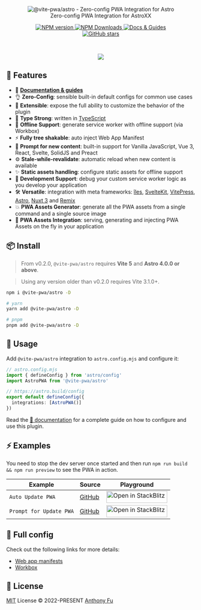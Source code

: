 <p align='center'>
<img src='./hero.png' alt="@vite-pwa/astro - Zero-config PWA Integration for Astro"><br>
Zero-config PWA Integration for AstroXX
</p>

<p align='center'>
<a href='https://www.npmjs.com/package/@vite-pwa/astro' target="__blank">
<img src='https://img.shields.io/npm/v/@vite-pwa/astro?color=33A6B8&label=' alt="NPM version">
</a>
<a href="https://www.npmjs.com/package/@vite-pwa/astro" target="__blank">
    <img alt="NPM Downloads" src="https://img.shields.io/npm/dm/@vite-pwa/astro?color=476582&label=">
</a>
<a href="https://vite-pwa-org.netlify.app/frameworks/astro" target="__blank">
    <img src="https://img.shields.io/static/v1?label=&message=docs%20%26%20guides&color=2e859c" alt="Docs & Guides">
</a>
<br>
<a href="https://github.com/vite-pwa/astro" target="__blank">
<img alt="GitHub stars" src="https://img.shields.io/github/stars/vite-pwa/astro?style=social">
</a>
</p>

<br>

<p align="center">
  <a href="https://cdn.jsdelivr.net/gh/antfu/static/sponsors.svg">
    <img src='https://cdn.jsdelivr.net/gh/antfu/static/sponsors.svg'/>
  </a>
</p>


## 🚀 Features

- 📖 [**Documentation & guides**](https://vite-pwa-org.netlify.app/)
- 👌 **Zero-Config**: sensible built-in default configs for common use cases
- 🔩 **Extensible**: expose the full ability to customize the behavior of the plugin
- 🦾 **Type Strong**: written in [TypeScript](https://www.typescriptlang.org/)
- 🔌 **Offline Support**: generate service worker with offline support (via Workbox)
- ⚡ **Fully tree shakable**: auto inject Web App Manifest
- 💬 **Prompt for new content**: built-in support for Vanilla JavaScript, Vue 3, React, Svelte, SolidJS and Preact
- ⚙️ **Stale-while-revalidate**: automatic reload when new content is available
- ✨ **Static assets handling**: configure static assets for offline support
- 🐞 **Development Support**: debug your custom service worker logic as you develop your application
- 🛠️ **Versatile**: integration with meta frameworks: [îles](https://github.com/ElMassimo/iles), [SvelteKit](https://github.com/sveltejs/kit), [VitePress](https://github.com/vuejs/vitepress), [Astro](https://github.com/withastro/astro), [Nuxt 3](https://github.com/nuxt/nuxt) and [Remix](https://github.com/remix-run/remix)
- 💥 **PWA Assets Generator**: generate all the PWA assets from a single command and a single source image
- 🚀 **PWA Assets Integration**: serving, generating and injecting PWA Assets on the fly in your application


## 📦 Install

> From v0.2.0, `@vite-pwa/astro` requires **Vite 5** and **Astro 4.0.0 or above**.

> Using any version older than v0.2.0 requires Vite 3.1.0+.

```bash
npm i @vite-pwa/astro -D 

# yarn 
yarn add @vite-pwa/astro -D

# pnpm 
pnpm add @vite-pwa/astro -D
```

## 🦄 Usage

Add `@vite-pwa/astro` integration to `astro.config.mjs` and configure it:

```ts
// astro.config.mjs
import { defineConfig } from 'astro/config'
import AstroPWA from '@vite-pwa/astro'

// https://astro.build/config
export default defineConfig({
  integrations: [AstroPWA()]
})
```
Read the [📖 documentation](https://vite-pwa-org.netlify.app/frameworks/astro) for a complete guide on how to configure and use
this plugin.

## ⚡️ Examples

You need to stop the dev server once started and then run `npm run build && npm run preview` to see the PWA in action.
<table>
<thead>
<tr>
<th>Example</th>
<th>Source</th>
<th>Playground</th>
</tr>
</thead>
<tbody>
<tr>
<td><code>Auto Update PWA</code></td>
<td><a href="https://github.com/vite-pwa/astro/tree/main/examples/pwa-simple">GitHub</a></td>
<td>
<a href="https://stackblitz.com/fork/github/vite-pwa/astro/tree/main/examples/pwa-simple" target="_blank" rel="noopener noreferrer">
  <img src="https://developer.stackblitz.com/img/open_in_stackblitz.svg" alt="Open in StackBlitz" width="162" height="32">
</a>
</td>
</tr>
<tr>
<td><code>Prompt for Update PWA</code></td>
<td><a href="https://github.com/vite-pwa/astro/tree/main/examples/pwa-prompt">GitHub</a></td>
<td>
<a href="https://stackblitz.com/fork/github/vite-pwa/astro/tree/main/examples/pwa-prompt" target="_blank" rel="noopener noreferrer">
  <img src="https://developer.stackblitz.com/img/open_in_stackblitz.svg" alt="Open in StackBlitz" width="162" height="32">
</a>
</td>    
</tr>
</tbody>
</table>

## 👀 Full config

Check out the following links for more details:

- [Web app manifests](https://developer.mozilla.org/en-US/docs/Web/Manifest)
- [Workbox](https://developers.google.com/web/tools/workbox)


## 📄 License

[MIT](./LICENSE) License &copy; 2022-PRESENT [Anthony Fu](https://github.com/antfu)
